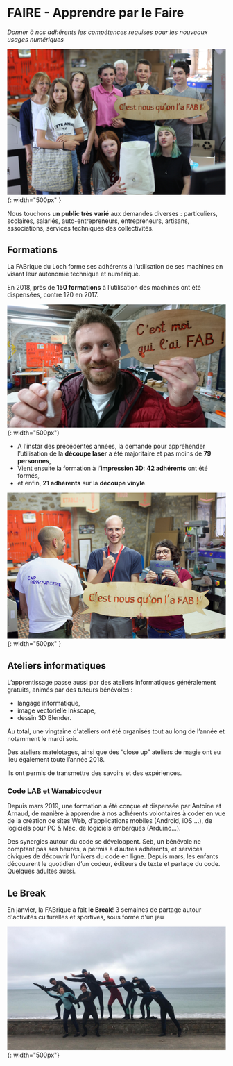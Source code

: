 # FAIRE - Apprendre par le Faire

*Donner à nos adhérents les compétences requises pour les nouveaux usages numériques*

![cnousfab](../images/cnousfab.jpg){: width="500px" }

Nous touchons **un public très varié** aux demandes diverses : particuliers, scolaires, salariés, auto-entrepreneurs, entrepreneurs, artisans, associations, services techniques des collectivités.

## Formations
La FABrique du Loch forme ses adhérents à l’utilisation de ses machines en visant leur autonomie technique et numérique.

En 2018, près de **150 formations** à l’utilisation des machines ont été dispensées, contre 120 en 2017.

![cmoifab](../images/PIFAB.JPG){: width="500px"}

- A l’instar des précédentes années, la demande pour appréhender l’utilisation de la **découpe laser** a été majoritaire et pas moins de **79 personnes**,
- Vient ensuite la formation à l’**impression 3D**: **42 adhérents** ont été formés,
- et enfin, **21 adhérents** sur la **découpe vinyle**.

![cnousfab2](../images/Cnousfab2.jpg){: width="500px" }

## Ateliers informatiques
L’apprentissage passe aussi par des ateliers informatiques généralement gratuits, animés par des tuteurs bénévoles :
- langage informatique,
- image vectorielle Inkscape,
- dessin 3D Blender.

Au total, une vingtaine d'ateliers ont été organisés tout au long de l’année et notamment le mardi soir.

Des ateliers matelotages, ainsi que des “close up” ateliers de magie ont eu lieu également toute l’année 2018.

Ils ont permis de transmettre des savoirs et des expériences.

### Code LAB et Wanabicodeur
Depuis mars 2019, une formation a été conçue et dispensée par Antoine et Arnaud, de manière à apprendre à nos adhérents volontaires à coder en vue de la création de sites Web, d'applications mobiles (Android, iOS ...), de logiciels pour PC & Mac, de logiciels embarqués (Arduino...).

Des synergies autour du code se développent. Seb, un bénévole ne comptant pas ses heures, a permis à d’autres adhérents, et services civiques de découvrir l’univers du code en ligne. Depuis mars, les enfants découvrent le quotidien d’un codeur, éditeurs de texte et partage du code. Quelques adultes aussi.

## Le Break
En janvier, la FABrique a fait **le Break**!
3 semaines de partage autour d'activités culturelles et sportives, sous forme d'un jeu

![break](../images/Break.jpg){: width="500px"}
